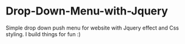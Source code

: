 # Drop-Down-Menu-with-Jquery
Simple drop down push menu for website with Jquery effect and Css styling.
I build things for fun :)
